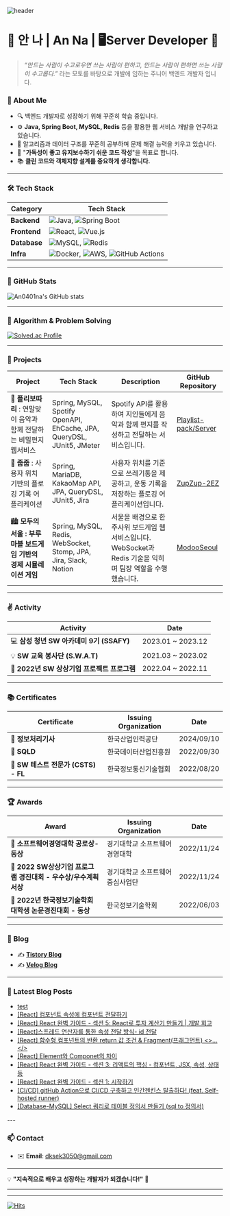 
![header](https://capsule-render.vercel.app/api?type=venom&color=020202&height=300&section=header&text=Hello%20I%27m%20Anna&fontSize=50&stroke=DA96DE&strokeWidth=1)

# 🌟 안 나 | An Na | 🖥️Server Developer 👋
> *“만드는 사람이 수고로우면 쓰는 사람이 편하고, 
만드는 사람이 편하면 쓰는 사람이 수고롭다.”*
라는 모토를 바탕으로 개발에 임하는 주니어 백엔드 개발자 입니다.

### 📌 About Me
- 🔍 백엔드 개발자로 성장하기 위해 꾸준히 학습 중입니다.
- ⚙️ **Java, Spring Boot, MySQL, Redis** 등을 활용한 웹 서비스 개발을 연구하고 있습니다.
- 🌱 알고리즘과 데이터 구조를 꾸준히 공부하며 문제 해결 능력을 키우고 있습니다.
- 🎯 "**가독성이 좋고 유지보수하기 쉬운 코드 작성**"을 목표로 합니다.
- 📚 **클린 코드와 객체지향 설계를 중요하게 생각합니다.**  

---

### 🛠 Tech Stack

| Category     | Tech Stack                                              |
|--------------|---------------------------------------------------------|
| **Backend**  | ![Java](https://img.shields.io/badge/Java-007396?style=flat-square&logo=Java&logoColor=white), ![Spring Boot](https://img.shields.io/badge/Spring%20Boot-6DB33F?style=flat-square&logo=Spring%20Boot&logoColor=white) |
| **Frontend** | ![React](https://img.shields.io/badge/React-61DAFB?style=flat-square&logo=React&logoColor=white), ![Vue.js](https://img.shields.io/badge/Vue.js-4FC08D?style=flat-square&logo=Vue.js&logoColor=white) |
| **Database** | ![MySQL](https://img.shields.io/badge/MySQL-4479A1?style=flat-square&logo=MySQL&logoColor=white), ![Redis](https://img.shields.io/badge/Redis-DC382D?style=flat-square&logo=Redis&logoColor=white) |
| **Infra**    | ![Docker](https://img.shields.io/badge/Docker-2496ED?style=flat-square&logo=Docker&logoColor=white), ![AWS](https://img.shields.io/badge/AWS-232F3E?style=flat-square&logo=Amazon%20AWS&logoColor=white), ![GitHub Actions](https://img.shields.io/badge/GitHub%20Actions-2088FF?style=flat-square&logo=GitHub%20Actions&logoColor=white) |

---

### 🌟 GitHub Stats
![An0401na's GitHub stats](https://github-readme-stats.vercel.app/api?username=An0401na&show_icons=true&theme=dark)

---

### 📖 Algorithm & Problem Solving
[![Solved.ac Profile](http://mazassumnida.wtf/api/generate_badge?boj=dksek3050)](https://solved.ac/dksek3050)

---

### 📂 Projects

| **Project**                                              | **Tech Stack**                                    | **Description**                                                                                      | **GitHub Repository**                                                 |
|----------------------------------------------------------|--------------------------------------------------|------------------------------------------------------------------------------------------------------|---------------------------------------------------------------------|
| 💌 **플리보따리** : 연말맞이 음악과 함께 전달하는 비밀편지 웹서비스 | Spring, MySQL, Spotify OpenAPI, EhCache, JPA, QueryDSL, JUnit5, JMeter | Spotify API를 활용하여 지인들에게 음악과 함께 편지를 작성하고 전달하는 서비스입니다.  | [Playlist-pack/Server](https://github.com/Playlist-pack/Server)     |
| 🌱 **줍줍** : 사용자 위치 기반의 플로깅 기록 어플리케이션   | Spring, MariaDB, KakaoMap API, JPA, QueryDSL, JUnit5, Jira  | 사용자 위치를 기준으로 쓰레기통을 제공하고, 운동 기록을 저장하는 플로깅 어플리케이션입니다. | [ZupZup-2EZ](https://github.com/ZupZup-2EZ)                      |
| 🏙️ **모두의 서울 : 부루마블 보드게임 기반의 경제 시뮬레이션 게임** | Spring, MySQL, Redis, WebSocket, Stomp, JPA, Jira, Slack, Notion | 서울을 배경으로 한 주사위 보드게임 웹서비스입니다. WebSocket과 Redis 기술을 익히며 팀장 역할을 수행했습니다.  | [ModooSeoul](https://github.com/Modoo-s-Seoul/ModooSeoul)           |

---

### ✌️ Activity

| **Activity**                                          | **Date**                              |
|------------------------------------------------------|---------------------------------------|
| 💻 **삼성 청년 SW 아카데미 9기 (SSAFY)**               | 2023.01 ~ 2023.12                    |
| 💡 **SW 교육 봉사단 (S.W.A.T)**                       | 2021.03 ~ 2023.02                    |
| 🌱 **2022년 SW 상상기업 프로젝트 프로그램**           | 2022.04 ~ 2022.11                    |

---

### 📚 Certificates

| **Certificate**                                         | **Issuing Organization**               | **Date**       |
|--------------------------------------------------------|----------------------------------------|----------------|
| 🏅 **정보처리기사**                                      | 한국산업인력공단                        | 2024/09/10     |
| 🏅 **SQLD**                                             | 한국데이터산업진흥원                   | 2022/09/30     |
| 🏅 **SW 테스트 전문가 (CSTS) - FL**                    | 한국정보통신기술협회                   | 2022/08/20     |

---

### 🏆 Awards

| **Award**                                            | **Issuing Organization**               | **Date**       |
|------------------------------------------------------|----------------------------------------|----------------|
| 🏅 **소프트웨어경영대학 공로상- 동상**                 | 경기대학교 소프트웨어경영대학          | 2022/11/24     |
| 🏅 **2022 SW상상기업 프로그램 경진대회 - 우수상/우수계획서상** | 경기대학교 소프트웨어중심사업단        | 2022/11/24     |
| 🏅 **2022년 한국정보기술학회 대학생 논문경진대회 - 동상**  | 한국정보기술학회                       | 2022/06/03     |

---

### 📖 Blog

- ✍️ **[Tistory Blog](https://dksek3050.tistory.com/)**
- ✍️ **[Velog Blog](https://velog.io/@dksek3050/posts)**

---

### 📑 Latest Blog Posts

<ul><li><a href='https://dksek3050.tistory.com/141' target='_blank'>test</a></li><li><a href='https://dksek3050.tistory.com/139' target='_blank'>[React] 컴포넌트 속성에 컴포넌트 전달하기</a></li><li><a href='https://dksek3050.tistory.com/138' target='_blank'>[React] React 완벽 가이드 - 섹션 5: React로 투자 계산기 만들기 | 개발 회고</a></li><li><a href='https://dksek3050.tistory.com/137' target='_blank'>[React]스프레드 연산자를 통한 속성 전달 방식- id 전달</a></li><li><a href='https://dksek3050.tistory.com/136' target='_blank'>[React] 함수형 컴포넌트의 반환 return 값 조건 &amp; Fragment(프래그먼트) &lt;&gt;...&lt;/&gt;</a></li><li><a href='https://dksek3050.tistory.com/135' target='_blank'>[React] Element와 Componet의 차이</a></li><li><a href='https://dksek3050.tistory.com/134' target='_blank'>[React] React 완벽 가이드 - 섹션 3: 리액트의 핵심 - 컴포넌트, JSX, 속성, 상태 등</a></li><li><a href='https://dksek3050.tistory.com/132' target='_blank'>[React] React 완벽 가이드 - 섹션 1: 시작하기</a></li><li><a href='https://dksek3050.tistory.com/131' target='_blank'>[CI/CD] gitHub Action으로 CI/CD 구축하고 인간젠킨스 탈출하다! (feat. Self-hosted runner)</a></li><li><a href='https://dksek3050.tistory.com/130' target='_blank'>[Database-MySQL] Select 쿼리로 테이블 정의서 만들기 (sql to 정의서)</a></li></ul>
---

### 📫 Contact

- ✉️ **Email**: dksek3050@gmail.com
<!-- 💼 **LinkedIn**: [your-profile](https://linkedin.com/in/your-profile)-->

---

💡 **"지속적으로 배우고 성장하는 개발자가 되겠습니다!"** 🚀

---
---

[![Hits](https://hits.seeyoufarm.com/api/count/incr/badge.svg?url=https%3A%2F%2Fgithub.com%2FAn0401na%2Fhit-counter&count_bg=%23FFAFE7&title_bg=%23555555&icon=&icon_color=%23E7E7E7&title=hits&edge_flat=false)](https://hits.seeyoufarm.com)

